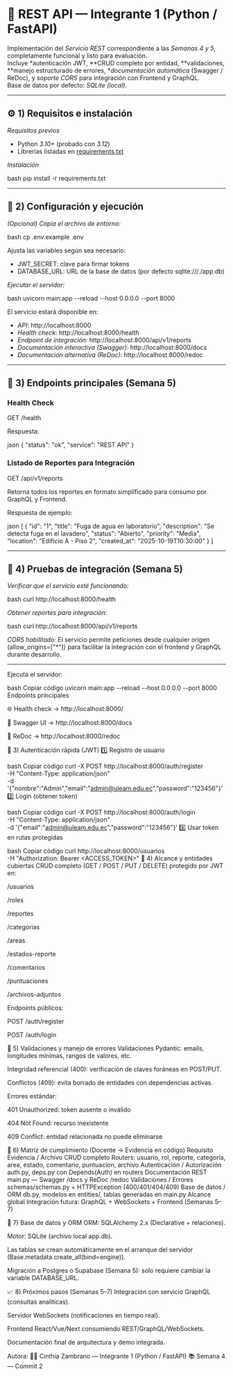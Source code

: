 # 🧩 REST API — Integrante 1 (Python / FastAPI)

Implementación del *Servicio REST* correspondiente a las *Semanas 4 y 5*, completamente funcional y listo para evaluación.  
Incluye *autenticación JWT, **CRUD completo por entidad, **validaciones, **manejo estructurado de errores, **documentación automática* (Swagger / ReDoc), y *soporte CORS* para integración con Frontend y GraphQL.  
Base de datos por defecto: *SQLite (local)*.

---

## ⚙️ 1) Requisitos e instalación

*Requisitos previos*

- Python *3.10+* (probado con *3.12*)
- Librerías listadas en [requirements.txt](requirements.txt)

*Instalación*

bash
pip install -r requirements.txt


---

## 🚀 2) Configuración y ejecución

*(Opcional) Copia el archivo de entorno:*

bash
cp .env.example .env


Ajusta las variables según sea necesario:

- JWT_SECRET: clave para firmar tokens
- DATABASE_URL: URL de la base de datos (por defecto sqlite:///./app.db)

*Ejecutar el servidor:*

bash
uvicorn main:app --reload --host 0.0.0.0 --port 8000


El servicio estará disponible en:

- *API*: http://localhost:8000
- *Health check*: http://localhost:8000/health
- *Endpoint de integración*: http://localhost:8000/api/v1/reports
- *Documentación interactiva (Swagger)*: http://localhost:8000/docs
- *Documentación alternativa (ReDoc)*: http://localhost:8000/redoc

---

## 🔗 3) Endpoints principales (Semana 5)

### Health Check


GET /health


Respuesta:

json
{
  "status": "ok",
  "service": "REST API"
}


### Listado de Reportes para Integración


GET /api/v1/reports


Retorna todos los reportes en formato simplificado para consumo por GraphQL y Frontend.

Respuesta de ejemplo:

json
[
  {
    "id": "1",
    "title": "Fuga de agua en laboratorio",
    "description": "Se detecta fuga en el lavadero",
    "status": "Abierto",
    "priority": "Media",
    "location": "Edificio A - Piso 2",
    "created_at": "2025-10-19T10:30:00"
  }
]


---

## 🧪 4) Pruebas de integración (Semana 5)

*Verificar que el servicio esté funcionando:*

bash
curl http://localhost:8000/health


*Obtener reportes para integración:*

bash
curl http://localhost:8000/api/v1/reports


*CORS habilitado:*
El servicio permite peticiones desde cualquier origen (allow_origins=["*"]) para facilitar la integración con el frontend y GraphQL durante desarrollo.

---

Ejecuta el servidor:

bash
Copiar código
uvicorn main:app --reload --host 0.0.0.0 --port 8000
Endpoints principales

🌐 Health check → http://localhost:8000/

📘 Swagger UI → http://localhost:8000/docs

📕 ReDoc → http://localhost:8000/redoc

🔐 3) Autenticación rápida (JWT)
1️⃣ Registro de usuario

bash
Copiar código
curl -X POST http://localhost:8000/auth/register \
 -H "Content-Type: application/json" \
 -d '{"nombre":"Admin","email":"admin@uleam.edu.ec","password":"123456"}'
2️⃣ Login (obtener token)

bash
Copiar código
curl -X POST http://localhost:8000/auth/login \
 -H "Content-Type: application/json" \
 -d '{"email":"admin@uleam.edu.ec","password":"123456"}'
3️⃣ Usar token en rutas protegidas

bash
Copiar código
curl http://localhost:8000/usuarios \
 -H "Authorization: Bearer <ACCESS_TOKEN>"
🧱 4) Alcance y entidades cubiertas
CRUD completo (GET / POST / PUT / DELETE) protegido por JWT en:

/usuarios

/roles

/reportes

/categorias

/areas

/estados-reporte

/comentarios

/puntuaciones

/archivos-adjuntos

Endpoints públicos:

POST /auth/register

POST /auth/login

🧩 5) Validaciones y manejo de errores
Validaciones Pydantic: emails, longitudes mínimas, rangos de valores, etc.

Integridad referencial (400): verificación de claves foráneas en POST/PUT.

Conflictos (409): evita borrado de entidades con dependencias activas.

Errores estándar:

401 Unauthorized: token ausente o inválido

404 Not Found: recurso inexistente

409 Conflict: entidad relacionada no puede eliminarse

🧮 6) Matriz de cumplimiento (Docente → Evidencia en código)
Requisito Evidencia / Archivo
CRUD completo Routers: usuario, rol, reporte, categoria, area, estado, comentario, puntuacion, archivo
Autenticación / Autorización auth.py, deps.py con Depends(Auth) en routers
Documentación REST main.py — Swagger /docs y ReDoc /redoc
Validaciones / Errores schemas/schemas.py + HTTPException (400/401/404/409)
Base de datos / ORM db.py, modelos en entities/, tablas generadas en main.py
Alcance global Integración futura: GraphQL + WebSockets + Frontend (Semanas 5–7)

🧾 7) Base de datos y ORM
ORM: SQLAlchemy 2.x (Declarative + relaciones).

Motor: SQLite (archivo local app.db).

Las tablas se crean automáticamente en el arranque del servidor (Base.metadata.create_all(bind=engine)).

Migración a Postgres o Supabase (Semana 5): solo requiere cambiar la variable DATABASE_URL.

📈 8) Próximos pasos (Semanas 5–7)
Integración con servicio GraphQL (consultas analíticas).

Servidor WebSockets (notificaciones en tiempo real).

Frontend React/Vue/Next consumiendo REST/GraphQL/WebSockets.

Documentación final de arquitectura y demo integrada.

Autora:
👩‍💻 Cinthia Zambrano — Integrante 1 (Python / FastAPI)
📚 Semana 4 — Commit 2

```

```